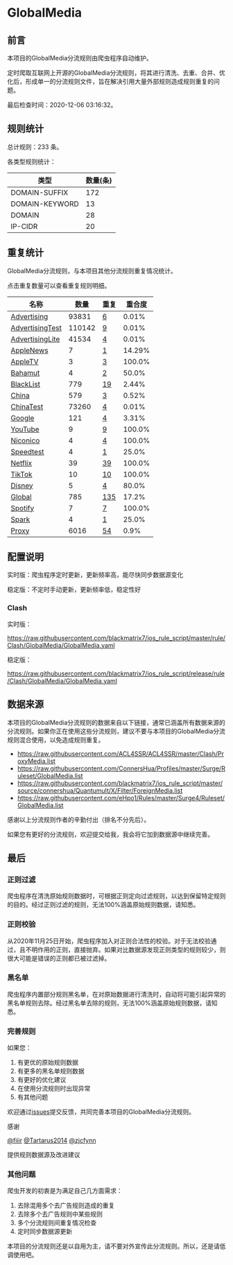 # GlobalMedia

## 前言

本项目的GlobalMedia分流规则由爬虫程序自动维护。

定时爬取互联网上开源的GlobalMedia分流规则，将其进行清洗、去重、合并、优化后，形成单一的分流规则文件，旨在解决引用大量外部规则造成规则重复的问题。




最后检查时间：2020-12-06 03:16:32。

## 规则统计

总计规则：233 条。

各类型规则统计：

| 类型 | 数量(条) |
| ---- | ---- |
| DOMAIN-SUFFIX | 172 |
| DOMAIN-KEYWORD | 13 |
| DOMAIN | 28 |
| IP-CIDR | 20 |
## 重复统计

GlobalMedia分流规则，与本项目其他分流规则重复情况统计。

点击重复数量可以查看重复规则明细。

| 名称 | 数量 | 重复 | 重合度 |
| ---- | ---- | ---- | ------ |
|  [Advertising](https://github.com/blackmatrix7/ios_rule_script/tree/master/rule/Clash/Advertising)    | 93831   | [6](https://github.com/blackmatrix7/ios_rule_script/tree/master/rule/Clash/GlobalMedia/Repeat.list)   |   0.01% |
|  [AdvertisingTest](https://github.com/blackmatrix7/ios_rule_script/tree/master/rule/Clash/AdvertisingTest)    | 110142   | [9](https://github.com/blackmatrix7/ios_rule_script/tree/master/rule/Clash/GlobalMedia/Repeat.list)   |   0.01% |
|  [AdvertisingLite](https://github.com/blackmatrix7/ios_rule_script/tree/master/rule/Clash/AdvertisingLite)    | 41534   | [4](https://github.com/blackmatrix7/ios_rule_script/tree/master/rule/Clash/GlobalMedia/Repeat.list)   |   0.01% |
|  [AppleNews](https://github.com/blackmatrix7/ios_rule_script/tree/master/rule/Clash/AppleNews)    | 7   | [1](https://github.com/blackmatrix7/ios_rule_script/tree/master/rule/Clash/GlobalMedia/Repeat.list)   |   14.29% |
|  [AppleTV](https://github.com/blackmatrix7/ios_rule_script/tree/master/rule/Clash/AppleTV)    | 3   | [3](https://github.com/blackmatrix7/ios_rule_script/tree/master/rule/Clash/GlobalMedia/Repeat.list)   |   100.0% |
|  [Bahamut](https://github.com/blackmatrix7/ios_rule_script/tree/master/rule/Clash/Bahamut)    | 4   | [2](https://github.com/blackmatrix7/ios_rule_script/tree/master/rule/Clash/GlobalMedia/Repeat.list)   |   50.0% |
|  [BlackList](https://github.com/blackmatrix7/ios_rule_script/tree/master/rule/Clash/BlackList)    | 779   | [19](https://github.com/blackmatrix7/ios_rule_script/tree/master/rule/Clash/GlobalMedia/Repeat.list)   |   2.44% |
|  [China](https://github.com/blackmatrix7/ios_rule_script/tree/master/rule/Clash/China)    | 579   | [3](https://github.com/blackmatrix7/ios_rule_script/tree/master/rule/Clash/GlobalMedia/Repeat.list)   |   0.52% |
|  [ChinaTest](https://github.com/blackmatrix7/ios_rule_script/tree/master/rule/Clash/ChinaTest)    | 73260   | [4](https://github.com/blackmatrix7/ios_rule_script/tree/master/rule/Clash/GlobalMedia/Repeat.list)   |   0.01% |
|  [Google](https://github.com/blackmatrix7/ios_rule_script/tree/master/rule/Clash/Google)    | 121   | [4](https://github.com/blackmatrix7/ios_rule_script/tree/master/rule/Clash/GlobalMedia/Repeat.list)   |   3.31% |
|  [YouTube](https://github.com/blackmatrix7/ios_rule_script/tree/master/rule/Clash/YouTube)    | 9   | [9](https://github.com/blackmatrix7/ios_rule_script/tree/master/rule/Clash/GlobalMedia/Repeat.list)   |   100.0% |
|  [Niconico](https://github.com/blackmatrix7/ios_rule_script/tree/master/rule/Clash/Niconico)    | 4   | [4](https://github.com/blackmatrix7/ios_rule_script/tree/master/rule/Clash/GlobalMedia/Repeat.list)   |   100.0% |
|  [Speedtest](https://github.com/blackmatrix7/ios_rule_script/tree/master/rule/Clash/Speedtest)    | 4   | [1](https://github.com/blackmatrix7/ios_rule_script/tree/master/rule/Clash/GlobalMedia/Repeat.list)   |   25.0% |
|  [Netflix](https://github.com/blackmatrix7/ios_rule_script/tree/master/rule/Clash/Netflix)    | 39   | [39](https://github.com/blackmatrix7/ios_rule_script/tree/master/rule/Clash/GlobalMedia/Repeat.list)   |   100.0% |
|  [TikTok](https://github.com/blackmatrix7/ios_rule_script/tree/master/rule/Clash/TikTok)    | 10   | [10](https://github.com/blackmatrix7/ios_rule_script/tree/master/rule/Clash/GlobalMedia/Repeat.list)   |   100.0% |
|  [Disney](https://github.com/blackmatrix7/ios_rule_script/tree/master/rule/Clash/Disney)    | 5   | [4](https://github.com/blackmatrix7/ios_rule_script/tree/master/rule/Clash/GlobalMedia/Repeat.list)   |   80.0% |
|  [Global](https://github.com/blackmatrix7/ios_rule_script/tree/master/rule/Clash/Global)    | 785   | [135](https://github.com/blackmatrix7/ios_rule_script/tree/master/rule/Clash/GlobalMedia/Repeat.list)   |   17.2% |
|  [Spotify](https://github.com/blackmatrix7/ios_rule_script/tree/master/rule/Clash/Spotify)    | 7   | [7](https://github.com/blackmatrix7/ios_rule_script/tree/master/rule/Clash/GlobalMedia/Repeat.list)   |   100.0% |
|  [Spark](https://github.com/blackmatrix7/ios_rule_script/tree/master/rule/Clash/Spark)    | 4   | [1](https://github.com/blackmatrix7/ios_rule_script/tree/master/rule/Clash/GlobalMedia/Repeat.list)   |   25.0% |
|  [Proxy](https://github.com/blackmatrix7/ios_rule_script/tree/master/rule/Clash/Proxy)    | 6016   | [54](https://github.com/blackmatrix7/ios_rule_script/tree/master/rule/Clash/GlobalMedia/Repeat.list)   |   0.9% |
## 配置说明

实时版：爬虫程序定时更新，更新频率高，能尽快同步数据源变化

稳定版：不定时手动更新，更新频率低，稳定性好

### Clash 
实时版：

https://raw.githubusercontent.com/blackmatrix7/ios_rule_script/master/rule/Clash/GlobalMedia/GlobalMedia.yaml

稳定版：

https://raw.githubusercontent.com/blackmatrix7/ios_rule_script/release/rule/Clash/GlobalMedia/GlobalMedia.yaml

## 数据来源

本项目的GlobalMedia分流规则的数据来自以下链接，通常已涵盖所有数据来源的分流规则。如果你正在使用这些分流规则，建议不要与本项目的GlobalMedia分流规则混合使用，以免造成规则重复。

- https://raw.githubusercontent.com/ACL4SSR/ACL4SSR/master/Clash/ProxyMedia.list
- https://raw.githubusercontent.com/ConnersHua/Profiles/master/Surge/Ruleset/GlobalMedia.list
- https://raw.githubusercontent.com/blackmatrix7/ios_rule_script/master/source/connershua/Quantumult/X/Filter/ForeignMedia.list
- https://raw.githubusercontent.com/eHpo1/Rules/master/Surge4/Ruleset/GlobalMedia.list


感谢以上分流规则作者的辛勤付出（排名不分先后）。

如果您有更好的分流规则，欢迎提交给我，我会将它加到数据源中继续完善。

## 最后

### 正则过滤

爬虫程序在清洗原始规则数据时，可根据正则定向过滤规则，以达到保留特定规则的目的。经过正则过滤的规则，无法100%涵盖原始规则数据，请知悉。

### 正则校验

从2020年11月25日开始，爬虫程序加入对正则合法性的校验。对于无法校验通过，且不明作用的正则，直接抛弃。如果对比数据源发现正则类型的规则较少，则很大可能是错误的正则都已被过滤掉。

### 黑名单

爬虫程序内置部分规则黑名单，在对原始数据进行清洗时，自动将可能引起异常的黑名单规则去除。经过黑名单去除的规则，无法100%涵盖原始规则数据，请知悉。

### 完善规则

如果您：

1. 有更优的原始规则数据
2. 有更多的黑名单规则数据
3. 有更好的优化建议
4. 在使用分流规则时出现异常
5. 有其他问题

欢迎通过[issues](https://github.com/blackmatrix7/ios_rule_script/issues/new)提交反馈，共同完善本项目的GlobalMedia分流规则。

感谢

[@fiiir](https://github.com/fiiir) [@Tartarus2014](https://github.com/Tartarus2014) [@zjcfynn](https://github.com/zjcfynn) 

提供规则数据源及改进建议

### 其他问题

爬虫开发的初衷是为满足自己几方面需求：

1. 去除混用多个去广告规则造成的重复
2. 去除多个去广告规则中某些规则
3. 多个分流规则间重复情况检查
4. 定时同步数据源更新

本项目的分流规则还是以自用为主，请不要对外宣传此分流规则。所以，还是请低调使用吧。